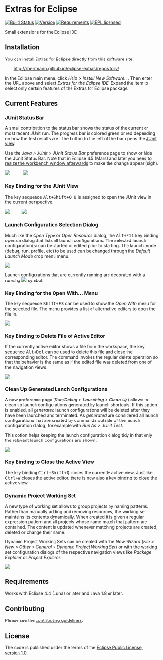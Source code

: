 # Extras for Eclipse 
[![Build Status](https://img.shields.io/codeship/6a994910-8fa7-0132-ebb3-32b8c1ae92e1/master.svg)](https://codeship.com/projects/61325)
[![Version](https://img.shields.io/badge/version-1.0-lightgrey.svg)](http://rherrmann.github.io/eclipse-extras/repository/)
[![Requirements](https://img.shields.io/badge/requirements-Luna%20or%20later-2C2255.svg)](https://eclipse.org/luna/)
[![EPL licensed](https://img.shields.io/badge/license-EPL-blue.svg)](https://raw.githubusercontent.com/rherrmann/eclipse-extras/master/LICENSE)

Small extensions for the Eclipse IDE

## Installation
You can install Extras for Eclipse directly from this software site: 

&nbsp;&nbsp;&nbsp;&nbsp;&nbsp;&nbsp;&nbsp;http://rherrmann.github.io/eclipse-extras/repository/

In the Eclipse main menu, click _Help > Install New Software…_. Then enter the URL above and select _Extras for the Eclipse IDE_. Expand the item to select only certain features of the Extras for Eclipse package.


## Current Features

### JUnit Status Bar
A small contribution to the status bar shows the status of the current or most recent JUnit run. The progress bar is colored green or red depending on how the test results are. The button to the left of the bar opens the [JUnit view](http://help.eclipse.org/luna/index.jsp?topic=%2Forg.eclipse.jdt.doc.user%2Freference%2Fviews%2Fref-view-junit.htm). 

Use the _Java &gt; JUnit &gt; JUnit Status Bar_ preference page to show or hide the JUnit Status Bar. Note that in Eclipse 4.5 (Mars) and later you [need to resize the workbench window afterwards](https://bugs.eclipse.org/bugs/show_bug.cgi?id=459904) to make the change appear (sigh).

![](https://raw.githubusercontent.com/rherrmann/eclipse-extras/master/readme-images/junit-status-bar-green.png) &nbsp;&nbsp;&nbsp;&nbsp;&nbsp;&nbsp;&nbsp;&nbsp;&nbsp;&nbsp;![](https://raw.githubusercontent.com/rherrmann/eclipse-extras/master/readme-images/junit-status-bar-red.png)

### Key Binding for the JUnit View
The key sequence <kbd>Alt+Shift+Q U</kbd> is assigned to open the JUnit view in the current perspective.

![](https://raw.githubusercontent.com/rherrmann/eclipse-extras/master/readme-images/show-junit-view.png)&nbsp;&nbsp;&nbsp;&nbsp;&nbsp;&nbsp;&nbsp;&nbsp;&nbsp;&nbsp;![](https://raw.githubusercontent.com/rherrmann/eclipse-extras/master/readme-images/junit-view.png)

### Launch Configuration Selection Dialog
Much like the _Open Type_ or _Open Resource_ dialog, the <kbd>Alt+F11</kbd> key binding opens a dialog that lists all launch configurations. The selected launch configuration(s) can be started or edited prior to starting. The launch mode (debug, run, profile, etc) to be used can be changed through the _Default Launch Mode_ drop menu menu.

![](https://raw.githubusercontent.com/rherrmann/eclipse-extras/master/readme-images/launch-config-dialog.png)

Launch configurations that are currently running are decorated with a _running_ ![](https://raw.githubusercontent.com/rherrmann/eclipse-extras/master/readme-images/running.png) symbol.

### Key Binding for the Open With... Menu
The key sequence <kbd>Shift+F3</kbd> can be used to show the _Open With_ menu for the selected file. The menu provides a list of alternative editors to open the file in.

![](https://raw.githubusercontent.com/rherrmann/eclipse-extras/master/readme-images/open-with-menu.png)

### Key Binding to Delete File of Active Editor
If the currently active editor shows a file from the workspace, the key sequence <kbd>Alt+Del</kbd> can be used to delete this file and close the corresponding editor. The command invokes the regular delete operation so that the behavior is the same as if the edited file was deleted from one of the navigation views.

![](https://raw.githubusercontent.com/rherrmann/eclipse-extras/master/readme-images/delete-editor-resource.png)

### Clean Up Generated Lanch Configurations
A new preference page (_Run/Debug > Launching > Clean Up_) allows to clean up launch configurations generated by launch shortcuts. If this option is enabled, all _generated_ launch configurations will be deleted after they have been launched and terminated. As _generated_ are considered all launch configurations that are created by commands outside of the launch configuration dialog, for example with _Run As > JUnit Test_.

This option helps keeping the launch configuration dialog tidy in that only the relevant launch configurations are shown.

![](https://raw.githubusercontent.com/rherrmann/eclipse-extras/master/readme-images/launch-cleanup.png)

### Key Binding to Close the Active View
The key binding <kbd>Ctrl+Shift+Q</kbd> closes the currently active view. Just like <kbd>Ctrl+W</kbd> closes the active editor, there is now also a key binding to close the active view. 

### Dynamic Project Working Set
A new type of working set allows to group projects by naming patterns. Rather than manually adding and removing resources, the working set maintains its contents dynamically. When created it is given a regular expression pattern and all projects whose name match that pattern are contained. The content is updated whenever matching projects are created, deleted or change their name.

Dynamic Project Working Sets can be created with the _New Wizard_ (_File &gt; New &gt; Other &gt; General &gt; Dynamic Project Working Set_) or with the working set configuration dialogs of the respective navigation views like _Package Explorer_ or _Project Explorer_.

![](https://raw.githubusercontent.com/rherrmann/eclipse-extras/master/readme-images/dynamic-working-sets.png)

## Requirements
Works with Eclipse 4.4 (Luna) or later and Java 1.8 or later.

## Contributing
Please see the [contributing guidelines](CONTRIBUTING.md).

## License
The code is published under the terms of the [Eclipse Public License, version 1.0](https://www.eclipse.org/legal/epl-v10.html).
